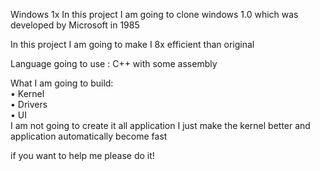 Windows 1x
In this project I am going to clone windows 1.0 which was developed by Microsoft in 1985

In this project  I am going to make I 8x efficient than original

Language going to use : C++ with some assembly 

What I am going to build:<br>
•	Kernel<br>
•	Drivers<br>
•	UI<br>
I am not going to create it all application I just make the kernel better and application automatically become fast

if you want to help me please do it!
